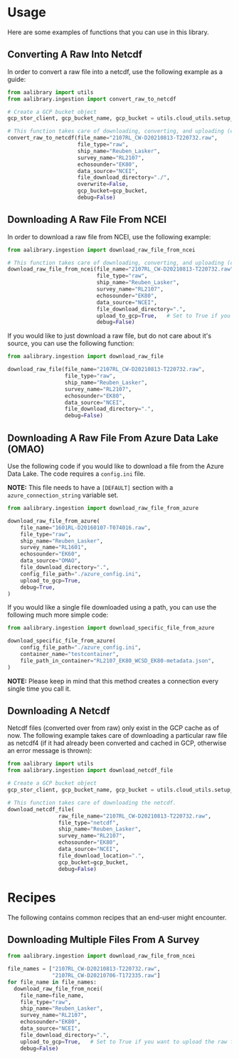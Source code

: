 # Usage

Here are some examples of functions that you can use in this library.

## Converting A Raw Into Netcdf

In order to convert a raw file into a netcdf, use the following example as a guide:

```python
from aalibrary import utils
from aalibrary.ingestion import convert_raw_to_netcdf

# Create a GCP bucket object
gcp_stor_client, gcp_bucket_name, gcp_bucket = utils.cloud_utils.setup_gcp_storage_objs()

# This function takes care of downloading, converting, and uploading (caching) the netcdf file in gcp.
convert_raw_to_netcdf(file_name="2107RL_CW-D20210813-T220732.raw",
                      file_type="raw",
                      ship_name="Reuben_Lasker",
                      survey_name="RL2107",
                      echosounder="EK80",
                      data_source="NCEI",
                      file_download_directory="./",
                      overwrite=False,
                      gcp_bucket=gcp_bucket,
                      debug=False)
```

## Downloading A Raw File From NCEI

In order to download a raw file from NCEI, use the following example:

```python
from aalibrary.ingestion import download_raw_file_from_ncei

# This function takes care of downloading, converting, and uploading (caching) the netcdf file in gcp.
download_raw_file_from_ncei(file_name="2107RL_CW-D20210813-T220732.raw",
                            file_type="raw",
                            ship_name="Reuben_Lasker",
                            survey_name="RL2107",
                            echosounder="EK80",
                            data_source="NCEI",
                            file_download_directory=".",
                            upload_to_gcp=True,   # Set to True if you want to upload the raw file to gcp
                            debug=False)
```

If you would like to just download a raw file, but do not care about it's source, you can use the following function:

```python
from aalibrary.ingestion import download_raw_file

download_raw_file(file_name="2107RL_CW-D20210813-T220732.raw",
                  file_type="raw",
                  ship_name="Reuben_Lasker",
                  survey_name="RL2107",
                  echosounder="EK80",
                  data_source="NCEI",
                  file_download_directory=".",
                  debug=False)
```

## Downloading A Raw File From Azure Data Lake (OMAO)

Use the following code if you would like to download a file from the Azure Data Lake. The code requires a `config.ini` file.

**NOTE:** This file needs to have a `[DEFAULT]` section with a `azure_connection_string` variable set.

```python
from aalibrary.ingestion import download_raw_file_from_azure

download_raw_file_from_azure(
    file_name="1601RL-D20160107-T074016.raw",
    file_type="raw",
    ship_name="Reuben_Lasker",
    survey_name="RL1601",
    echosounder="EK60",
    data_source="OMAO",
    file_download_directory=".",
    config_file_path="./azure_config.ini",
    upload_to_gcp=True,
    debug=True,
)
```

If you would like a single file downloaded using a path, you can use the following much more simple code:

```python
from aalibrary.ingestion import download_specific_file_from_azure

download_specific_file_from_azure(
    config_file_path="./azure_config.ini",
    container_name="testcontainer",
    file_path_in_container="RL2107_EK80_WCSD_EK80-metadata.json",
)
```

**NOTE:** Please keep in mind that this method creates a connection every single time you call it.

## Downloading A Netcdf

Netcdf files (converted over from raw) only exist in the GCP cache as of now. The following example takes care of downloading a particular raw file as netcdf4 (if it had already been converted and cached in GCP, otherwise an error message is thrown):

```python
from aalibrary import utils
from aalibrary.ingestion import download_netcdf_file

# Create a GCP bucket object
gcp_stor_client, gcp_bucket_name, gcp_bucket = utils.cloud_utils.setup_gcp_storage_objs()

# This function takes care of downloading the netcdf.
download_netcdf_file(
                raw_file_name="2107RL_CW-D20210813-T220732.raw",
                file_type="netcdf",
                ship_name="Reuben_Lasker",
                survey_name="RL2107",
                echosounder="EK80",
                data_source="NCEI",
                file_download_location=".",
                gcp_bucket=gcp_bucket,
                debug=False)
```

# Recipes

The following contains common recipes that an end-user might encounter.

## Downloading Multiple Files From A Survey

```python
from aalibrary.ingestion import download_raw_file_from_ncei

file_names = ["2107RL_CW-D20210813-T220732.raw",
              "2107RL_CW-D20210706-T172335.raw"]
for file_name in file_names:
  download_raw_file_from_ncei(
    file_name=file_name,
    file_type="raw",
    ship_name="Reuben_Lasker",
    survey_name="RL2107",
    echosounder="EK80",
    data_source="NCEI",
    file_download_directory=".",
    upload_to_gcp=True,   # Set to True if you want to upload the raw file to gcp
    debug=False)
```
